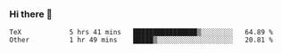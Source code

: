 ### Hi there 👋

<!--
**skywalkerwang98/skywalkerwang98** is a ✨ _special_ ✨ repository because its `README.md` (this file) appears on your GitHub profile.

Here are some ideas to get you started:

- 🔭 I’m currently working on ...
- 🌱 I’m currently learning ...
- 👯 I’m looking to collaborate on ...
- 🤔 I’m looking for help with ...
- 💬 Ask me about ...
- 📫 How to reach me: ...
- 😄 Pronouns: ...
- ⚡ Fun fact: ...
-->

<!--START_SECTION:waka-->

```text
TeX            5 hrs 41 mins   ████████████████▒░░░░░░░░   64.89 %
Other          1 hr 49 mins    █████▒░░░░░░░░░░░░░░░░░░░   20.81 %
```

<!--END_SECTION:waka-->
